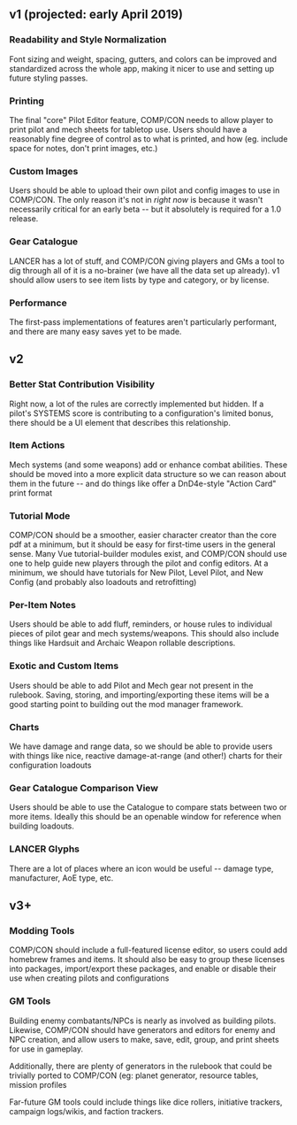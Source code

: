 ## v1 (projected: early April 2019)

### Readability and Style Normalization
Font sizing and weight, spacing, gutters, and colors can be improved and standardized across the whole app, making it nicer to use and setting up future styling passes.

### Printing
The final "core" Pilot Editor feature, COMP/CON needs to allow player to print pilot and mech sheets for tabletop use. Users should have a reasonably fine degree of control as to what is printed, and how (eg. include space for notes, don't print images, etc.)

### Custom Images
Users should be able to upload their own pilot and config images to use in COMP/CON. The only reason it's not in *right now* is because it wasn't necessarily critical for an early beta -- but it absolutely is required for a 1.0 release.

### Gear Catalogue
LANCER has a lot of stuff, and COMP/CON giving players and GMs a tool to dig through all of it is a no-brainer (we have all the data set up already). v1 should allow users to see item lists by type and category, or by license.

### Performance
The first-pass implementations of features aren't particularly performant, and there are many easy saves yet to be made.

## v2
### Better Stat Contribution Visibility
Right now, a lot of the rules are correctly implemented but hidden. If a pilot's SYSTEMS score is contributing to a configuration's limited bonus, there should be a UI element that describes this relationship.

### Item Actions
Mech systems (and some weapons) add or enhance combat abilities. These should be moved into a more explicit data structure so we can reason about them in the future -- and do things like offer a DnD4e-style "Action Card" print format

### Tutorial Mode
COMP/CON should be a smoother, easier character creator than the core pdf at a minimum, but it should be easy for first-time users in the general sense. Many Vue tutorial-builder modules exist, and COMP/CON should use one to help guide new players through the pilot and config editors. At a minimum, we should have tutorials for New Pilot, Level Pilot, and New Config (and probably also loadouts and retrofitting)

### Per-Item Notes
Users should be able to add fluff, reminders, or house rules to individual pieces of pilot gear and mech systems/weapons. This should also include things like Hardsuit and Archaic Weapon rollable descriptions.

### Exotic and Custom Items
Users should be able to add Pilot and Mech gear not present in the rulebook. Saving, storing, and importing/exporting these items will be a good starting point to building out the mod manager framework.

### Charts
We have damage and range data, so we should be able to provide users with things like nice, reactive damage-at-range (and other!) charts for their configuration loadouts

### Gear Catalogue Comparison View
Users should be able to use the Catalogue to compare stats between two or more items. Ideally this should be an openable window for reference when building loadouts.

### LANCER Glyphs
There are a lot of places where an icon would be useful -- damage type, manufacturer, AoE type, etc.

## v3+

### Modding Tools
COMP/CON should include a full-featured license editor, so users could add homebrew frames and items. It should also be easy to group these licenses into packages, import/export these packages, and enable or disable their use when creating pilots and configurations

### GM Tools
Building enemy combatants/NPCs is nearly as involved as building pilots. Likewise, COMP/CON should have generators and editors for enemy and NPC creation, and allow users to make, save, edit, group, and print sheets for use in gameplay.

Additionally, there are plenty of generators in the rulebook that could be trivially ported to COMP/CON (eg: planet generator, resource tables, mission profiles

Far-future GM tools could include things like dice rollers, initiative trackers, campaign logs/wikis, and faction trackers.